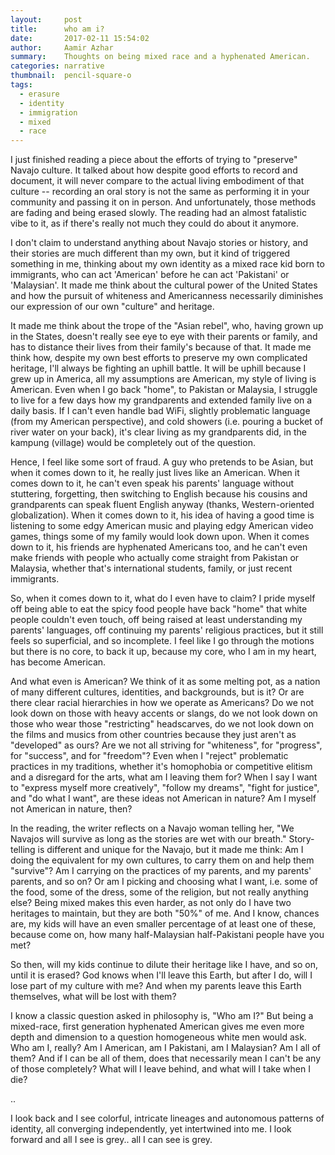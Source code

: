 ```yaml
---
layout:     post
title:      who am i?
date:       2017-02-11 15:54:02
author:     Aamir Azhar
summary:    Thoughts on being mixed race and a hyphenated American.
categories: narrative
thumbnail:  pencil-square-o
tags:
  - erasure
  - identity
  - immigration
  - mixed
  - race
---
```


I just finished reading a piece about the efforts of trying to "preserve" Navajo culture. It talked about how despite good efforts to record and document, it will never compare to the actual living embodiment of that culture -- recording an oral story is not the same as performing it in your community and passing it on in person. And unfortunately, those methods are fading and being erased slowly. The reading had an almost fatalistic vibe to it, as if there's really not much they could do about it anymore.

I don't claim to understand anything about Navajo stories or history, and their stories are much different than my own, but it kind of triggered something in me, thinking about my own identity as a mixed race kid born to immigrants, who can act 'American' before he can act 'Pakistani' or 'Malaysian'. It made me think about the cultural power of the United States and how the pursuit of whiteness and Americanness necessarily diminishes our expression of our own "culture" and heritage.

It made me think about the trope of the "Asian rebel", who, having grown up in the States, doesn't really see eye to eye with their parents or family, and has to distance their lives from their family's because of that. It made me think how, despite my own best efforts to preserve my own complicated heritage, I'll always be fighting an uphill battle. It will be uphill because I grew up in America, all my assumptions are American, my style of living is American. Even when I go back "home", to Pakistan or Malaysia, I struggle to live for a few days how my grandparents and extended family live on a daily basis. If I can't even handle bad WiFi, slightly problematic language (from my American perspective), and cold showers (i.e. pouring a bucket of river water on your back), it's clear living as my grandparents did, in the kampung (village) would be completely out of the question.

Hence, I feel like some sort of fraud. A guy who pretends to be Asian, but when it comes down to it, he really just lives like an American. When it comes down to it, he can't even speak his parents' language without stuttering, forgetting, then switching to English because his cousins and grandparents can speak fluent English anyway (thanks, Western-oriented globalization). When it comes down to it, his idea of having a good time is listening to some edgy American music and playing edgy American video games, things some of my family would look down upon. When it comes down to it, his friends are hyphenated Americans too, and he can't even make friends with people who actually come straight from Pakistan or Malaysia, whether that's international students, family, or just recent immigrants.

So, when it comes down to it, what do I even have to claim? I pride myself off being able to eat the spicy food people have back "home" that white people couldn't even touch, off being raised at least understanding my parents' languages, off continuing my parents' religious practices, but it still feels so superficial, and so incomplete. I feel like I go through the motions but there is no core, to back it up, because my core, who I am in my heart, has become American.

And what even is American? We think of it as some melting pot, as a nation of many different cultures, identities, and backgrounds, but is it? Or are there clear racial hierarchies in how we operate as Americans? Do we not look down on those with heavy accents or slangs, do we not look down on those who wear those "restricting" headscarves, do we not look down on the films and musics from other countries because they just aren't as "developed" as ours? Are we not all striving for "whiteness", for "progress", for "success", and for "freedom"? Even when I "reject" problematic practices in my traditions, whether it's homophobia or competitive elitism and a disregard for the arts, what am I leaving them for? When I say I want to "express myself more creatively", "follow my dreams", "fight for justice", and "do what I want", are these ideas not American in nature? Am I myself not American in nature, then?

In the reading, the writer reflects on a Navajo woman telling her, "We Navajos will survive as long as the stories are wet with our breath." Story-telling is different and unique for the Navajo, but it made me think: Am I doing the equivalent for my own cultures, to carry them on and help them "survive"? Am I carrying on the practices of my parents, and my parents' parents, and so on? Or am I picking and choosing what I want, i.e. some of the food, some of the dress, some of the religion, but not really anything else? Being mixed makes this even harder, as not only do I have two heritages to maintain, but they are both "50%" of me. And I know, chances are, my kids will have an even smaller percentage of at least one of these, because come on, how many half-Malaysian half-Pakistani people have you met?

So then, will my kids continue to dilute their heritage like I have, and so on, until it is erased? God knows when I'll leave this Earth, but after I do, will I lose part of my culture with me? And when my parents leave this Earth themselves, what will be lost with them?

I know a classic question asked in philosophy is, "Who am I?" But being a mixed-race, first generation hyphenated American gives me even more depth and dimension to a question homogeneous white men would ask. Who am I, really? Am I American, am I Pakistani, am I Malaysian? Am I all of them? And if I can be all of them, does that necessarily mean I can't be any of those completely? What will I leave behind, and what will I take when I die?

..

I look back and I see colorful, intricate lineages and autonomous patterns of identity, all converging independently, yet intertwined into me. I look forward and all I see is grey.. all I can see is grey.
